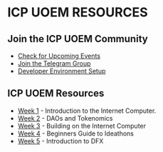# ICP UOEM RESOURCES

## Join the ICP UOEM Community

- [Check for Upcoming Events](https://lu.ma/icpuoem)
- [Join the Telegram Group](https://t.me/icphub_KE)
- [Developer Environment Setup](./INSTALL.md)
## ICP UOEM Resources

- [Week 1](https://docs.google.com/presentation/d/1R8fC8Cl5ZeSQMLGInlGpzqBj233N6x3EFNzVlSiQUlA/edit?usp=sharing) - Introduction to the Internet Computer.
- [Week 2](https://docs.google.com/presentation/d/1sR8b-JFc3OiYUt2p0hV852f02s6HvU6_MvE28DRtPE4/edit?usp=sharing) - DAOs and Tokenomics
- [Week 3](https://docs.google.com/presentation/d/1LqcGnpuu7ABDePFYESN2uZBvv2oVAzY7Qk1cs6CH_7w/edit?usp=sharing) - Building on the Internet Computer
- [Week 4](https://docs.google.com/presentation/d/1nMlkm89NgSMkpRE6avFY2cYxJczUK0yMZag8iDf1lK8/edit?usp=sharing) - Beginners Guide to Ideathons
- [Week 5](./INTRO-TO-DFX.md) - Introduction to DFX